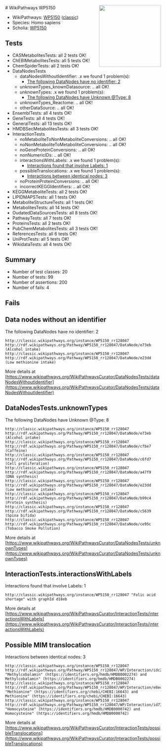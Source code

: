 <img style="float: right; width: 200px" src="https://upload.wikimedia.org/wikipedia/commons/thumb/8/83/Wplogo_with_text_500.png/640px-Wplogo_with_text_500.png" />
# WikiPathways WP5150

* WikiPathways: [WP5150](https://wikipathways.org/pathways/WP5150) ([classic](https://classic.wikipathways.org/instance/WP5150))
* Species: Homo sapiens
* Scholia: [WP5150](https://scholia.toolforge.org/wikipathways/WP5150)
## Tests
* CASMetabolitesTests: all 2 tests OK!
* ChEBIMetabolitesTests: all 5 tests OK!
* ChemSpiderTests: all 2 tests OK!
* DataNodesTests
    * dataNodesWithoutIdentifier: .x we found 1 problem(s):
        * [The following DataNodes have no identifier: 2](#d2d32fa1)
    * unknownTypes_knownDatasource: .. all OK!
    * unknownTypes: .x we found 1 problem(s):
        * [The following DataNodes have Unknown @Type: 8](#839973e6)
    * unknownTypes_Reactome: .. all OK!
    * otherDataSource: .. all OK!
* EnsemblTests: all 4 tests OK!
* GeneTests: all 4 tests OK!
* GeneralTests: all 13 tests OK!
* HMDBSecMetabolitesTests: all 3 tests OK!
* InteractionTests
    * noMetaboliteToNonMetaboliteConversions: .. all OK!
    * noNonMetaboliteToMetaboliteConversions: .. all OK!
    * noGeneProteinConversions: .. all OK!
    * nonNumericIDs: .. all OK!
    * interactionsWithLabels: .x we found 1 problem(s):
        * [Interactions found that involve Labels: 1](#630d2678)
    * possibleTranslocations: .x we found 1 problem(s):
        * [Interactions between identical nodes: 3](#1c118208)
    * noProteinProteinConversions: .. all OK!
    * incorrectKEGGIdentifiers: .. all OK!
* KEGGMetaboliteTests: all 2 tests OK!
* LIPIDMAPSTests: all 1 tests OK!
* MetaboliteStructureTests: all 1 tests OK!
* MetabolitesTests: all 14 tests OK!
* OudatedDataSourcesTests: all 8 tests OK!
* PathwayTests: all 7 tests OK!
* ProteinsTests: all 2 tests OK!
* PubChemMetabolitesTests: all 3 tests OK!
* ReferencesTests: all 6 tests OK!
* UniProtTests: all 5 tests OK!
* WikidataTests: all 4 tests OK!


## Summary

* Number of test classes: 20
* Number of tests: 99
* Number of assertions: 200
* Number of fails: 4

## Fails

<a name="d2d32fa1" />

## Data nodes without an identifier

The following DataNodes have no identifier: 2
```
http://classic.wikipathways.org/instance/WP5150_rr128047 http://rdf.wikipathways.org/Pathway/WP5150_rr128047/DataNode/e73eb (Alcohol intake)
http://classic.wikipathways.org/instance/WP5150_rr128047 http://rdf.wikipathways.org/Pathway/WP5150_rr128047/DataNode/e23dd (Low methionine intake)
```

More details at [https://www.wikipathways.org/WikiPathwaysCurator/DataNodesTests/dataNodesWithoutIdentifier](https://www.wikipathways.org/WikiPathwaysCurator/DataNodesTests/dataNodesWithoutIdentifier)

<a name="839973e6" />

## DataNodesTests.unknownTypes

The following DataNodes have Unknown @Type: 8
```
http://classic.wikipathways.org/instance/WP5150_rr128047 http://rdf.wikipathways.org/Pathway/WP5150_rr128047/DataNode/e73eb (Alcohol intake)
http://classic.wikipathways.org/instance/WP5150_rr128047 http://rdf.wikipathways.org/Pathway/WP5150_rr128047/DataNode/cfbe7 (Caffeine)
http://classic.wikipathways.org/instance/WP5150_rr128047 http://rdf.wikipathways.org/Pathway/WP5150_rr128047/DataNode/c6fd7 (Cell proliferation)
http://classic.wikipathways.org/instance/WP5150_rr128047 http://rdf.wikipathways.org/Pathway/WP5150_rr128047/DataNode/a47f9 (DNA synthesis)
http://classic.wikipathways.org/instance/WP5150_rr128047 http://rdf.wikipathways.org/Pathway/WP5150_rr128047/DataNode/e23dd (Low methionine intake)
http://classic.wikipathways.org/instance/WP5150_rr128047 http://rdf.wikipathways.org/Pathway/WP5150_rr128047/DataNode/b99c4 (Protein synthesis)
http://classic.wikipathways.org/instance/WP5150_rr128047 http://rdf.wikipathways.org/Pathway/WP5150_rr128047/DataNode/c5639 (Spina bifida)
http://classic.wikipathways.org/instance/WP5150_rr128047 http://rdf.wikipathways.org/Pathway/WP5150_rr128047/DataNode/ce95c (Tobacco Smoke Pollution)
```

More details at [https://www.wikipathways.org/WikiPathwaysCurator/DataNodesTests/unknownTypes](https://www.wikipathways.org/WikiPathwaysCurator/DataNodesTests/unknownTypes)

<a name="630d2678" />

## InteractionTests.interactionsWithLabels

Interactions found that involve Labels: 1
```
http://classic.wikipathways.org/instance/WP5150_rr128047 "Folic acid shortage" with graphId d18eb
```

More details at [https://www.wikipathways.org/WikiPathwaysCurator/InteractionTests/interactionsWithLabels](https://www.wikipathways.org/WikiPathwaysCurator/InteractionTests/interactionsWithLabels)

<a name="1c118208" />

## Possible MIM translocation

Interactions between identical nodes: 3
```
http://classic.wikipathways.org/instance/WP5150_rr128047 http://rdf.wikipathways.org/Pathway/WP5150_rr128047/WP/Interaction/idc2833ac2 "Methylcobalamin" (https://identifiers.org/hmdb/HMDB0002274) and 
Methylcobalamin" (https://identifiers.org/hmdb/HMDB0002274)
http://classic.wikipathways.org/instance/WP5150_rr128047 http://rdf.wikipathways.org/Pathway/WP5150_rr128047/WP/Interaction/e8ed3 "Methionine" (https://identifiers.org/chebi/CHEBI:16643) and 
Methionine" (https://identifiers.org/chebi/CHEBI:16643)
http://classic.wikipathways.org/instance/WP5150_rr128047 http://rdf.wikipathways.org/Pathway/WP5150_rr128047/WP/Interaction/id735c4dc4 "Homocysteine" (https://identifiers.org/hmdb/HMDB0000742) and 
Homocysteine" (https://identifiers.org/hmdb/HMDB0000742)
```

More details at [https://www.wikipathways.org/WikiPathwaysCurator/InteractionTests/possibleTranslocations](https://www.wikipathways.org/WikiPathwaysCurator/InteractionTests/possibleTranslocations)


